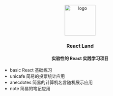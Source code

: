 <p align="center">
  <a href="https://github.com/igaozp/reactland/">
    <img src="https://tomddoan.files.wordpress.com/2019/07/nicepng_react-logo-png_2224705-1.png" alt="logo" width="100">
  </a>

  <h3 align="center">React Land</h3>

  <h4 align="center">
    实验性的 React 实践学习项目
  </h4>
</p>

- basic React 基础练习
- unicafe 简易的投票统计应用
- anecdotes 简易的计算机名言随机展示应用
- note 简易的笔记应用
